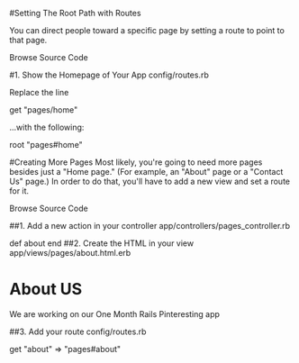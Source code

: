 #Setting The Root Path with Routes

You can direct people toward a specific page by setting a route to point to that page.

Browse Source Code

#1. Show the Homepage of Your App
config/routes.rb

Replace the line

get "pages/home"

...with the following:

root "pages#home"

#Creating More Pages
Most likely, you're going to need more pages besides just a "Home page." (For example, an "About" page or a "Contact Us" page.) In order to do that, you'll have to add a new view and set a route for it.

Browse Source Code

##1. Add a new action in your controller
app/controllers/pages_controller.rb

def about 
end 
##2. Create the HTML in your view
app/views/pages/about.html.erb

<h1>About US</h1>
<p>We are working on our One Month Rails Pinteresting app</p>
##3. Add your route
config/routes.rb

get "about" => "pages#about"